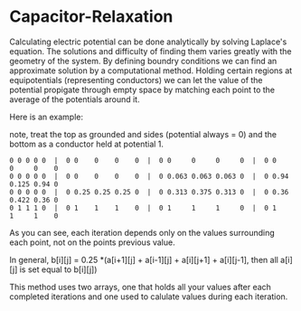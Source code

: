 # Capacitor-Relaxation

  Calculating electric potential can be done analytically by solving Laplace's equation. The solutions and difficulty of finding them varies greatly with the geometry of the system. By defining boundry conditions we can find an approximate solution by a computational method. Holding certain regions at equipotentials (representing conductors) we can let the value of the potential propigate through empty space by matching each point to the average of the potentials around it.
  
  Here is an example:
  
  note, treat the top as grounded and sides (potential always = 0) and the bottom as a conductor held at potential 1.
  
    0 0 0 0 0  |  0 0    0    0    0  |  0 0     0     0     0  |  0 0    0     0    0
    0 0 0 0 0  |  0 0    0    0    0  |  0 0.063 0.063 0.063 0  |  0 0.94 0.125 0.94 0
    0 0 0 0 0  |  0 0.25 0.25 0.25 0  |  0 0.313 0.375 0.313 0  |  0 0.36 0.422 0.36 0
    0 1 1 1 0  |  0 1    1    1    0  |  0 1     1     1     0  |  0 1    1     1    0 
    

As you can see, each iteration depends only on the values surrounding each point, not on the points previous value.

In general,  b[i][j] = 0.25 *(a[i+1][j] + a[i-1][j] + a[i][j+1] + a[i][j-1], then all a[i][j] is set equal to b[i][j])

This method uses two arrays, one that holds all your values after each completed iterations and one used to calulate values during each iteration.
